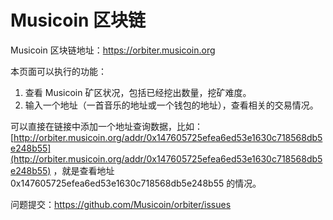 # Musicoin 区块链

Musicoin 区块链地址：https://orbiter.musicoin.org

本页面可以执行的功能：

1. 查看 Musicoin 矿区状况，包括已经挖出数量，挖矿难度。
2. 输入一个地址（一首音乐的地址或一个钱包的地址），查看相关的交易情况。


可以直接在链接中添加一个地址查询数据，比如：[http://orbiter.musicoin.org/addr/0x147605725efea6ed53e1630c718568db5e248b55](http://orbiter.musicoin.org/addr/0x147605725efea6ed53e1630c718568db5e248b55) ，就是查看地址 0x147605725efea6ed53e1630c718568db5e248b55 的情况。


问题提交：https://github.com/Musicoin/orbiter/issues
